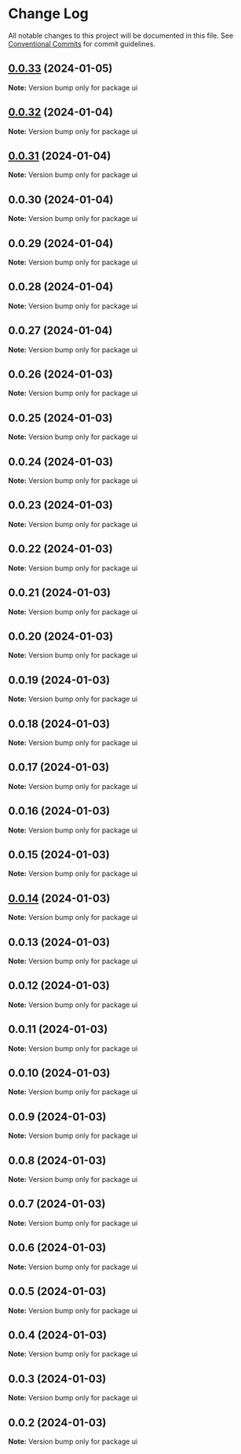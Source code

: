 # Change Log

All notable changes to this project will be documented in this file.
See [Conventional Commits](https://conventionalcommits.org) for commit guidelines.

## [0.0.33](https://github.com/well-doing/docker-elastic-beanstalk-up/compare/ui@0.0.32...ui@0.0.33) (2024-01-05)

**Note:** Version bump only for package ui





## [0.0.32](https://github.com/well-doing/docker-elastic-beanstalk-up/compare/ui@0.0.31...ui@0.0.32) (2024-01-04)

**Note:** Version bump only for package ui





## [0.0.31](https://github.com/well-doing/docker-elastic-beanstalk-up/compare/ui@0.0.30...ui@0.0.31) (2024-01-04)

**Note:** Version bump only for package ui





## 0.0.30 (2024-01-04)

**Note:** Version bump only for package ui





## 0.0.29 (2024-01-04)

**Note:** Version bump only for package ui





## 0.0.28 (2024-01-04)

**Note:** Version bump only for package ui





## 0.0.27 (2024-01-04)

**Note:** Version bump only for package ui





## 0.0.26 (2024-01-03)

**Note:** Version bump only for package ui





## 0.0.25 (2024-01-03)

**Note:** Version bump only for package ui





## 0.0.24 (2024-01-03)

**Note:** Version bump only for package ui





## 0.0.23 (2024-01-03)

**Note:** Version bump only for package ui





## 0.0.22 (2024-01-03)

**Note:** Version bump only for package ui





## 0.0.21 (2024-01-03)

**Note:** Version bump only for package ui





## 0.0.20 (2024-01-03)

**Note:** Version bump only for package ui





## 0.0.19 (2024-01-03)

**Note:** Version bump only for package ui





## 0.0.18 (2024-01-03)

**Note:** Version bump only for package ui





## 0.0.17 (2024-01-03)

**Note:** Version bump only for package ui





## 0.0.16 (2024-01-03)

**Note:** Version bump only for package ui





## 0.0.15 (2024-01-03)

**Note:** Version bump only for package ui





## [0.0.14](https://github.com/wellgrisa/docker-elastic-beanstalk-up/compare/ui@0.0.13...ui@0.0.14) (2024-01-03)

**Note:** Version bump only for package ui





## 0.0.13 (2024-01-03)

**Note:** Version bump only for package ui





## 0.0.12 (2024-01-03)

**Note:** Version bump only for package ui





## 0.0.11 (2024-01-03)

**Note:** Version bump only for package ui





## 0.0.10 (2024-01-03)

**Note:** Version bump only for package ui





## 0.0.9 (2024-01-03)

**Note:** Version bump only for package ui





## 0.0.8 (2024-01-03)

**Note:** Version bump only for package ui





## 0.0.7 (2024-01-03)

**Note:** Version bump only for package ui





## 0.0.6 (2024-01-03)

**Note:** Version bump only for package ui





## 0.0.5 (2024-01-03)

**Note:** Version bump only for package ui





## 0.0.4 (2024-01-03)

**Note:** Version bump only for package ui





## 0.0.3 (2024-01-03)

**Note:** Version bump only for package ui





## 0.0.2 (2024-01-03)

**Note:** Version bump only for package ui
